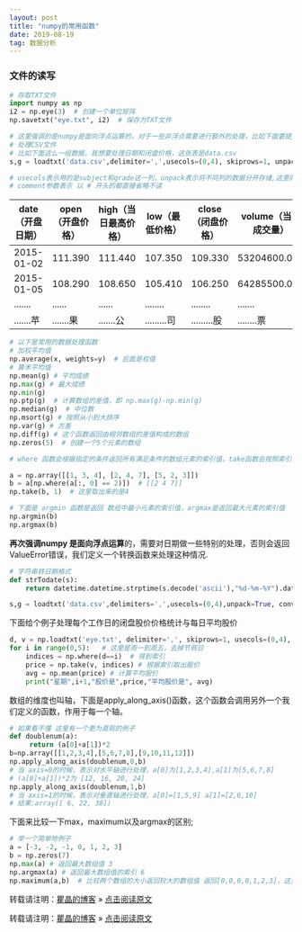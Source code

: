```yaml
---
layout: post
title: "numpy的常用函数"
date: 2019-08-19
tag: 数据分析
---
```


### 文件的读写

```python
# 存取TXT文件
import numpy as np
i2 = np.eye(3)  # 创建一个单位矩阵
np.savetxt("eye.txt", i2)  # 保存为TXT文件

# 这里强调的是numpy是面向浮点运算的，对于一些非浮点需要进行额外的处理，比如下面要提到的日期处理
# 处理CSV文件
# 比如下面这么一组数据，我想要处理日期和闭盘价格，这张表是data.csv
s,g = loadtxt('data.csv',delimiter=',',usecols=(0,4), skiprows=1, unpack=True,  comments='#')

# usecols表示用的是subject和grade这一列，unpack表示将不同列的数据分开存储,这里的skiprows=1表示跳过第一行，第一行一般都是跳过，从第二行开始才是我们需要处理的数据
# comment参数表示 以 # 开头的都直接省略不读
```

| date（开盘日期） | open（开盘价格） | high（当日最高价格） | low（最低价格） | close（闭盘价格） | volume（当日成交量） |
| ---------------- | ---------------- | -------------------- | --------------- | ----------------- | -------------------- |
| 2015-01-02       | 111.390          | 111.440              | 107.350         | 109.330           | 53204600.000         |
| 2015-01-05       | 108.290          | 108.650              | 105.410         | 106.250           | 64285500.000         |
| .......          | ......           | ......               | ........        | ........          | .......              |
| .......苹        | .......果        | .......公            | .........司     | .........股       | ........票           |

```python
# 以下是常用的数据处理函数
# 加权平均值
np.average(x, weights=y)  # 后面是权值
# 算术平均值
np.mean(g) # 平均成绩
np.max(g) # 最大成绩
np.min(g)
np.ptp(g)  # 计算数组的差值，即 np.max(g)-np.min(g)
np.median(g)  # 中位数
np.msort(g) # 按照从小到大排序
np.var(g) # 方差
np.diff(g) # 这个函数返回由相邻数组的差值构成的数组 
np.zeros(5)  # 创建一个5个元素的数组

# where 函数会根据指定的条件返回所有满足条件的数组元素的索引值，take函数会按照索引值从数组中获取元素

a = np.array([[1, 3, 4], [2, 4, 7], [5, 2, 3]])
b = a[np.where(a[:, 0] == 2)])  # [[2 4 7]] 
np.take(b, 1)  # 这里取出来的是4

# 下面是 argmin 函数是返回 数组中最小元素的索引值，argmax是返回最大元素的索引值
np.argmin(b) 
np.argmax(b)
```

**再次强调numpy 是面向浮点运算**的，需要对日期做一些特别的处理，否则会返回 ValueError错误，我们定义一个转换函数来处理这种情况.

```python
# 字符串转日期格式
def strTodate(s):
    return datetime.datetime.strptime(s.decode('ascii'),"%d-%m-%Y").date().weekday()

s,g = loadtxt('data.csv',delimiters=',',usecols=(0,4),unpack=True, converters={5:strTodate}) # 对第五条数据进行日期转换处理
```

下面给个例子处理每个工作日的闭盘股价价格统计与每日平均股价

```python
d, v = np.loadtxt('eye.txt', delimiter=',', skiprows=1, usecols=(0,4), unpack=True, converters={0:strTodate})
for i in range(0,5):   # 这里是周一到周五，去掉节假日
    indices = np.where(d==i)  # 得到索引
    price = np.take(v, indices) # 根据索引取出股价
    avg = np.mean(price) # 计算平均股价
    print("星期",i+1,"股价是",price,"平均股价是", avg)
```

数组的维度也叫轴，下面是apply_along_axis()函数，这个函数会调用另外一个我们定义的函数，作用于每一个轴。

```python
# 如果看不懂 这里有一个更为直观的例子
def doublenum(a):
     return (a[0]+a[1])*2
b=np.array([[1,2,3,4],[5,6,7,8],[9,10,11,12]])
np.apply_along_axis(doublenum,0,b) 
# 当 axis=0的时候，表示对水平轴进行处理，a[0]为[1,2,3,4],a[1]为[5,6,7,8]
# (a[0]+a[1])*2为 [12, 16, 20, 24]
np.apply_along_axis(doublenum,1,b)
# 当 axis=1的时候，表示对垂直轴进行处理，a[0]=[1,5,9] a[1]=[2,6,10]  
# 结果:array([ 6, 22, 38])
```

下面来比较一下max，maximum以及argmax的区别;

```python
# 举一个简单地例子
a = [-3, -2, -1, 0, 1, 2, 3]
b = np.zeros(7)
np.max(a) # 返回最大数组值 3
np.argmax(a) # 返回最大数组值的索引 6
np.maximum(a,b)  # 比较两个数组的大小返回较大的数组值 返回[0,0,0,0,1,2,3]，这里也就是对数组两两对应的数组元素执行max函数
```



转载请注明：[瞿晶的博客](http://www.fantongxue.xyz/) » [点击阅读原文]([http://www.fantongxue.xyz/2019/08/numpy%E7%9A%84%E5%B8%B8%E7%94%A8%E5%87%BD%E6%95%B0/](http://www.fantongxue.xyz/2019/08/numpy的常用函数/))     

转载请注明：[瞿晶的博客](http://fantongxue.xyz) » [点击阅读原文]([http://www.fantongxue.xyz/2019/08/numpy%E7%9A%84%E7%AE%80%E5%8D%95%E6%95%99%E7%A8%8B/](http://www.fantongxue.xyz/2019/08/numpy的简单教程/))     

